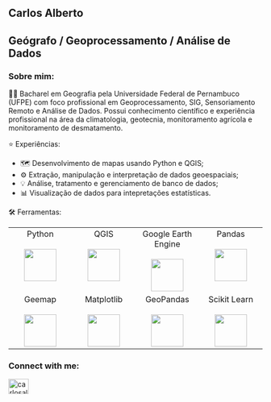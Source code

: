 ## Carlos Alberto

## Geógrafo / Geoprocessamento / Análise de Dados

### Sobre mim:
👩‍🎓 Bacharel em Geografia pela Universidade Federal de Pernambuco (UFPE) com foco profissional em Geoprocessamento, SIG, Sensoriamento Remoto e Análise de Dados. Possui conhecimento científico e experiência profissional na área da climatologia, geotecnia, monitoramento agrícola e monitoramento de desmatamento.

⭐️ Experiências:
* 🗺️ Desenvolvimento de mapas usando Python e QGIS;
* ⚙️ Extração, manipulação e interpretação de dados geoespaciais;
* 💡 Análise, tratamento e gerenciamento de banco de dados;
* 📊 Visualização de dados para intepretações estatísticas.

🛠 Ferramentas:

<table align="center">
  <tbody>
    <tr valign="top">
      <td width="25%" align="center">
        <span>Python</span><br><br>
        <img height="64px" src="https://cdn.svgporn.com/logos/python.svg">
      </td>
      <td width="25%" align="center">
        <span>QGIS</span><br><br>
        <img height="64px" src="https://upload.wikimedia.org/wikipedia/commons/thumb/c/c2/QGIS_logo%2C_2017.svg/801px-QGIS_logo%2C_2017.svg.png">
      </td>
      <td width="25%" align="center">
        <span>Google Earth Engine</span><br><br>
        <img height="64px" src="https://developers.google.com/static/earth-engine/images/landing_ee_logo_480.png">
      </td>
       <td width="25%" align="center">
        <span>Pandas</span><br><br>
        <img height="64px" src="https://pandas.pydata.org/static/img/pandas.svg">
      </td>
    </tr>
      <td width="25%" align="center">
        <span>Geemap</span><br><br>
        <img height="64px" src="https://i.imgur.com/9OOSpDm.png">
      </td>
      <td width="25%" align="center">
        <span>Matplotlib</span><br><br>
        <img height="64px" src="https://matplotlib.org/_images/sphx_glr_logos2_001.png">
      </td>
      <td width="25%" align="center">
        <span>GeoPandas</span><br><br>
        <img height="64px" src="https://geopandas.org/en/stable/_images/geopandas_logo.png">
      </td>
       <td width="25%" align="center">
        <span>Scikit Learn</span><br><br>
        <img height="64px" src="https://upload.wikimedia.org/wikipedia/commons/thumb/0/05/Scikit_learn_logo_small.svg/1200px-Scikit_learn_logo_small.svg.png">
      </td>
    </tr>
  </tbody>
</table>

<h3 align="left">Connect with me:</h3>
<p align="left">
<a href="https://linkedin.com/in/carlosalbertodeassis" target="blank"><img align="center" src="https://raw.githubusercontent.com/rahuldkjain/github-profile-readme-generator/master/src/images/icons/Social/linked-in-alt.svg" alt="carlosalbertodeassis" height="30" width="40" /></a>
</p>

